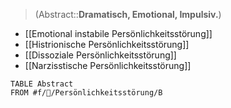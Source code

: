 > (Abstract::**Dramatisch, Emotional, Impulsiv.**)
- [[Emotional instabile Persönlichkeitsstörung]]
- [[Histrionische Persönlichkeitsstörung]]
- [[Dissoziale Persönlichkeitsstörung]]
- [[Narzisstische Persönlichkeitsstörung]]
```dataview
TABLE Abstract
FROM #f/💭/Persönlichkeitsstörung/B
```